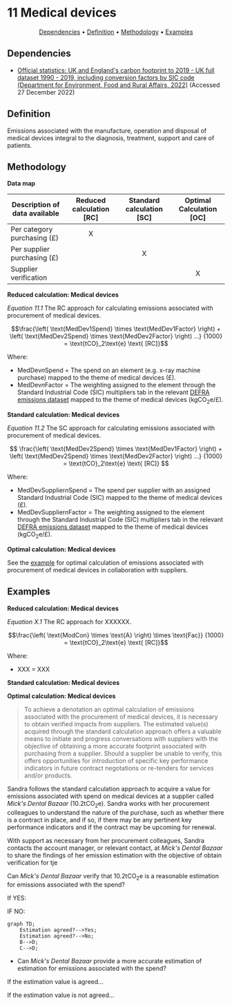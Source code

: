 # 11 Medical devices

<p align="center">
  <a href="#dependencies">Dependencies</a> •
  <a href="#definition">Definition</a> •
  <a href="#methodology">Methodology</a> •
  <a href="#examples">Examples</a>
</p>

## Dependencies

* [Official statistics: UK and England's carbon footprint to 2019 - UK full dataset 1990 - 2019, including conversion factors by SIC code (Department for Environment, Food and Rural Affairs, 2022)](https://www.gov.uk/government/statistics/uks-carbon-footprint) (Accessed 27 December 2022)

## Definition

Emissions associated with the manufacture, operation and disposal of medical devices integral to the diagnosis, treatment, support and care of patients.

## Methodology

**Data map**

| Description of data available  | Reduced calculation [RC]  | Standard calculation [SC] | Optimal Calculation [OC] |
| ------------------------------ |:---:| :---:| :---:|
| Per category purchasing (£) | X |  |  |
| Per supplier purchasing (£) |  | X |  |
| Supplier verification |  |  | X |

**Reduced calculation: Medical devices**

*Equation 11.1* The RC approach for calculating emissions associated with procurement of medical devices.

$$\frac{\left( \text{MedDev1Spend} \times \text{MedDev1Factor} \right) + \left( \text{MedDev2Spend} \times \text{MedDev2Factor} \right) ...}
{1000} = \text{tCO}_2\text{e} \text{ [RC]}$$

Where:
* MedDev*n*Spend = The spend on an element (e.g. x-ray machine purchase) mapped to the theme of medical devices (£).
* MedDev*n*Factor = The weighting assigned to the element through the Standard Industrial Code (SIC) multipliers tab in the relevant [DEFRA emissions dataset](https://www.gov.uk/government/statistics/uks-carbon-footprint) mapped to the theme of medical devices (kgCO<sub>2</sub>e/£). 

**Standard calculation: Medical devices**

*Equation 11.2* The SC approach for calculating emissions associated with procurement of medical devices.

$$ 
\frac{\left( \text{MedDev2Spend} \times \text{MedDev1Factor} \right) + \left( \text{MedDev2Spend} \times \text{MedDev2Factor} \right) ...}
{1000} = \text{tCO}_2\text{e} \text{ [RC]}
$$

Where:
* MedDevSupplier*n*Spend = The spend per supplier with an assigned Standard Industrial Code (SIC) mapped to the theme of medical devices (£).
* MedDevSupplier*n*Factor = The weighting assigned to the element through the Standard Industrial Code (SIC) multipliers tab in the relevant [DEFRA emissions dataset](https://www.gov.uk/government/statistics/uks-carbon-footprint) mapped to the theme of medical devices (kgCO<sub>2</sub>e/£). 

**Optimal calculation: Medical devices**

See the <a href="#examples">example</a> for optimal calculation of emissions associated with procurement of medical devices in collaboration with suppliers.

## Examples

**Reduced calculation: Medical devices**

*Equation X.1* The RC approach for XXXXXX.

$$\frac{\left( \text{ModCon} \times \text{A} \right) \times \text{Fac}}
{1000} = \text{tCO}_2\text{e} \text{ [RC]}$$

Where:
* XXX = XXX

**Standard calculation: Medical devices**

**Optimal calculation: Medical devices**

> To achieve a denotation an optimal calculation of emissions associated with the procurement of medical devices, it is necessary to obtain verified impacts from suppliers. The estimated value(s) acquired through the standard calculation approach offers a valuable means to initiate and progress conversations with suppliers with the objective of obtaining a more accurate footprint associated with purchasing from a supplier. Should a supplier be unable to verify, this offers opportunities for introduction of specific key performance indicators in future contract negotations or re-tenders for services and/or products.

Sandra follows the standard calculation approach to acquire a value for emissions associated with spend on medical devices at a supplier called *Mick's Dental Bazaar* (10.2tCO<sub>2</sub>e). Sandra works with her procurement colleagues to understand the nature of the purchase, such as whether there is a contract in place, and if so, if there may be any pertinent key performance indicators and if the contract may be upcoming for renewal.

With support as necessary from her procurement colleagues, Sandra contacts the account manager, or relevant contact, at *Mick's Dental Bazaar* to share the findings of her emission estimation with the objective of obtain verification for tje

Can *Mick's Dental Bazaar* verify that 10.2tCO<sub>2</sub>e is a reasonable estimation for emissions associated with the spend?

If YES:

IF NO:

```mermaid
graph TD;
    Estimation agreed?-->Yes;
    Estimation agreed?-->No;
    B-->D;
    C-->D;
```

* Can *Mick's Dental Bazaar* provide a more accurate estimation of estimation for emissions associated with the spend?

If the estimation value is agreed...


If the estimation value is not agreed...
